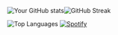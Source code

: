 ![Your GitHub stats](https://github-readme-stats.vercel.app/api?username=IkkeElias1&show_icons=true&theme=radical)![GitHub Streak](https://github-readme-streak-stats.herokuapp.com/?user=IkkeElias1)

![Top Languages](https://github-readme-stats.vercel.app/api/top-langs/?username=IkkeElias1&layout=compact) [![Spotify](https://novatorem.vercel.app/api/spotify)](https://open.spotify.com/user/rcclp3b0e6vaspypr9gn7kal6)

